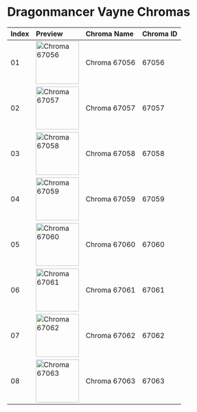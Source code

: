 # Dragonmancer Vayne Chromas

| Index | Preview | Chroma Name | Chroma ID |
|:---|:---|:---|:---|
| 01 | <img src='https://raw.communitydragon.org/latest/plugins/rcp-be-lol-game-data/global/default/v1/champion-chroma-images/67/67056.png' alt='Chroma 67056' width='100'> | Chroma 67056 | 67056 |
| 02 | <img src='https://raw.communitydragon.org/latest/plugins/rcp-be-lol-game-data/global/default/v1/champion-chroma-images/67/67057.png' alt='Chroma 67057' width='100'> | Chroma 67057 | 67057 |
| 03 | <img src='https://raw.communitydragon.org/latest/plugins/rcp-be-lol-game-data/global/default/v1/champion-chroma-images/67/67058.png' alt='Chroma 67058' width='100'> | Chroma 67058 | 67058 |
| 04 | <img src='https://raw.communitydragon.org/latest/plugins/rcp-be-lol-game-data/global/default/v1/champion-chroma-images/67/67059.png' alt='Chroma 67059' width='100'> | Chroma 67059 | 67059 |
| 05 | <img src='https://raw.communitydragon.org/latest/plugins/rcp-be-lol-game-data/global/default/v1/champion-chroma-images/67/67060.png' alt='Chroma 67060' width='100'> | Chroma 67060 | 67060 |
| 06 | <img src='https://raw.communitydragon.org/latest/plugins/rcp-be-lol-game-data/global/default/v1/champion-chroma-images/67/67061.png' alt='Chroma 67061' width='100'> | Chroma 67061 | 67061 |
| 07 | <img src='https://raw.communitydragon.org/latest/plugins/rcp-be-lol-game-data/global/default/v1/champion-chroma-images/67/67062.png' alt='Chroma 67062' width='100'> | Chroma 67062 | 67062 |
| 08 | <img src='https://raw.communitydragon.org/latest/plugins/rcp-be-lol-game-data/global/default/v1/champion-chroma-images/67/67063.png' alt='Chroma 67063' width='100'> | Chroma 67063 | 67063 |
